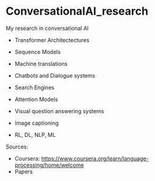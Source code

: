 # ConversationalAI_research

My research in conversational AI

- Transformer Architectectures
- Sequence Models
- Machine translations
- Chatbots and Dialogue systems
- Search Engines
- Attention Models
- Visual question answering systems
- Image captioning 

- RL, DL, NLP, ML


Sources:

- Coursera: https://www.coursera.org/learn/language-processing/home/welcome
- Papers

